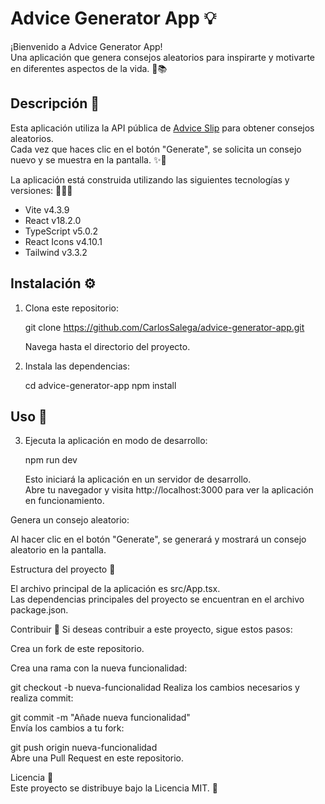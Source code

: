 # Advice Generator App 💡

¡Bienvenido a Advice Generator App!<br />
Una aplicación que genera consejos aleatorios para inspirarte y motivarte en diferentes aspectos de la vida. 🔀📚

## Descripción 📝

Esta aplicación utiliza la API pública de [Advice Slip](https://api.adviceslip.com/) para obtener consejos aleatorios. <br />
Cada vez que haces clic en el botón "Generate", se solicita un consejo nuevo y se muestra en la pantalla. ✨💬

La aplicación está construida utilizando las siguientes tecnologías y versiones: 👩‍💻🚀

- Vite v4.3.9
- React v18.2.0
- TypeScript v5.0.2
- React Icons v4.10.1
- Tailwind v3.3.2

## Instalación ⚙️

1. Clona este repositorio:

   git clone https://github.com/CarlosSalega/advice-generator-app.git

   Navega hasta el directorio del proyecto.

2. Instala las dependencias:

   cd advice-generator-app
   npm install

## Uso 🚀

3. Ejecuta la aplicación en modo de desarrollo:

   npm run dev<br />

   Esto iniciará la aplicación en un servidor de desarrollo.<br />
   Abre tu navegador y visita http://localhost:3000 para ver la aplicación en funcionamiento.

Genera un consejo aleatorio:

Al hacer clic en el botón "Generate", se generará y mostrará un consejo aleatorio en la pantalla.

Estructura del proyecto 📂

El archivo principal de la aplicación es src/App.tsx.<br />
Las dependencias principales del proyecto se encuentran en el archivo package.json.

Contribuir 🤝
Si deseas contribuir a este proyecto, sigue estos pasos:

Crea un fork de este repositorio.

Crea una rama con la nueva funcionalidad:

git checkout -b nueva-funcionalidad
Realiza los cambios necesarios y realiza commit:

git commit -m "Añade nueva funcionalidad"<br />
Envía los cambios a tu fork:

git push origin nueva-funcionalidad<br />
Abre una Pull Request en este repositorio.

Licencia 📄<br />
Este proyecto se distribuye bajo la Licencia MIT. 📄
